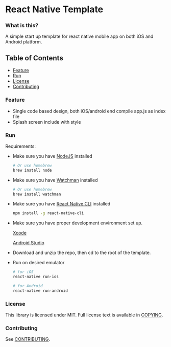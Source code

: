 # React Native Template

### What is this?
A simple start up template for react native mobile app on both iOS and Android platform.

## Table of Contents
  * [Feature](#feature)
  * [Run](#run)
  * [License](#license)
  * [Contributing](#contributing)

### Feature
   - Single code based design, both iOS/android end compile app.js as index file
   - Splash screen include with style

### Run
   Requirements:

   - Make sure you have [NodeJS](https://nodejs.org/en/download/) installed
     ```sh
     # Or use homebrew
     brew install node
     ```

   - Make sure you have [Watchman](https://facebook.github.io/watchman/docs/install.html#buildinstall) installed
     ```sh
     # Or use homebrew
     brew install watchman
     ```

   - Make sure you have [React Native CLI](https://facebook.github.io/react-native/docs/getting-started.html#the-react-native-cli) installed
     ```sh
     npm install -g react-native-cli
     ```

   - Make sure you have proper development environment set up.

     [Xcode](https://itunes.apple.com/us/app/xcode/id497799835?mt=12)

     [Android Studio](https://developer.android.com/studio/install.html)

   - Download and unzip the repo, then cd to the root of the template.

   - Run on desired emulator
       ```sh
       # for iOS
       react-native run-ios

       # for Android
       react-native run-android
       ```

### License
This library is licensed under MIT. Full license text is available in
[COPYING](https://github.com/viane/React-Native-Template/blob/master/LICENSE).

### Contributing
See [CONTRIBUTING](https://github.com/viane/React-Native-Template/blob/master/CONTRIBUTING.md).
